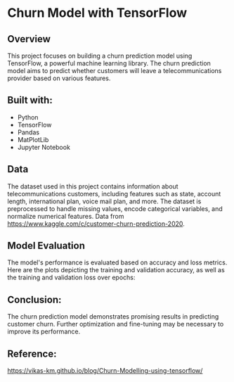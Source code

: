 # Churn Model with TensorFlow

## Overview
This project focuses on building a churn prediction model using TensorFlow, a powerful machine learning library. The churn prediction model aims to predict whether customers will leave a telecommunications provider based on various features.

## Built with:
- Python
- TensorFlow
- Pandas
- MatPlotLib
- Jupyter Notebook

## Data
The dataset used in this project contains information about telecommunications customers, including features such as state, account length, international plan, voice mail plan, and more. The dataset is preprocessed to handle missing values, encode categorical variables, and normalize numerical features. Data from https://www.kaggle.com/c/customer-churn-prediction-2020.

## Model Evaluation
The model's performance is evaluated based on accuracy and loss metrics. Here are the plots depicting the training and validation accuracy, as well as the training and validation loss over epochs:

## Conclusion:
The churn prediction model demonstrates promising results in predicting customer churn. Further optimization and fine-tuning may be necessary to improve its performance.

## Reference:
https://vikas-km.github.io/blog/Churn-Modelling-using-tensorflow/